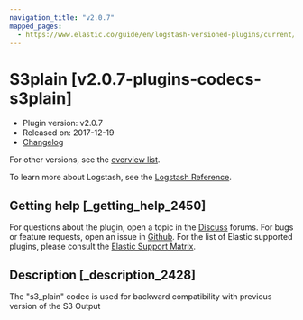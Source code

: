 ```yaml
---
navigation_title: "v2.0.7"
mapped_pages:
  - https://www.elastic.co/guide/en/logstash-versioned-plugins/current/v2.0.7-plugins-codecs-s3plain.html
---
```


# S3plain [v2.0.7-plugins-codecs-s3plain]

* Plugin version: v2.0.7
* Released on: 2017-12-19
* [Changelog](https://github.com/logstash-plugins/logstash-codec-s3plain/blob/v2.0.7/CHANGELOG.md)

For other versions, see the [overview list](codec-s3plain-index.md).

To learn more about Logstash, see the [Logstash Reference](https://www.elastic.co/guide/en/logstash/current/index.html).

## Getting help [_getting_help_2450]

For questions about the plugin, open a topic in the [Discuss](http://discuss.elastic.co) forums. For bugs or feature requests, open an issue in [Github](https://github.com/logstash-plugins/logstash-codec-s3plain). For the list of Elastic supported plugins, please consult the [Elastic Support Matrix](https://www.elastic.co/support/matrix#matrix_logstash_plugins).

## Description [_description_2428]

The "s3\_plain" codec is used for backward compatibility with previous version of the S3 Output

